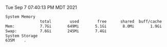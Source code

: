 Tue Sep  7 07:40:13 PM MDT 2021
```bash
System Memory
               total        used        free      shared  buff/cache   available
Mem:           7.7Gi       649Mi       5.1Gi       8.0Mi       1.9Gi       6.7Gi
Swap:          7.6Gi       245Mi       7.4Gi
System Storage
635M	.
```
